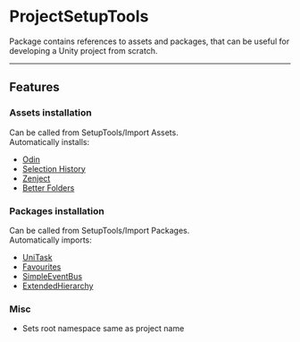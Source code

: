 # ProjectSetupTools
Package contains references to assets and packages, that can be useful for developing a Unity project from scratch.

---
## Features
### Assets installation
Can be called from SetupTools/Import Assets.<br>
Automatically installs:
- [Odin](https://odininspector.com/)
- [Selection History](https://assetstore.unity.com/packages/tools/utilities/selection-history-184204) 
- [Zenject](https://assetstore.unity.com/packages/tools/utilities/extenject-dependency-injection-ioc-157735)
- [Better Folders](https://assetstore.unity.com/packages/tools/gui/better-folders-311261)
### Packages installation
Can be called from SetupTools/Import Packages.<br> 
Automatically imports:
- [UniTask](https://github.com/Cysharp/UniTask)
- [Favourites](https://github.com/DaniilCoolUkraine/Favourites)
- [SimpleEventBus](https://github.com/DaniilCoolUkraine/SimpleEventBus)
- [ExtendedHierarchy](https://github.com/DaniilCoolUkraine/ExtendedHierarchy)
### Misc
- Sets root namespace same as project name